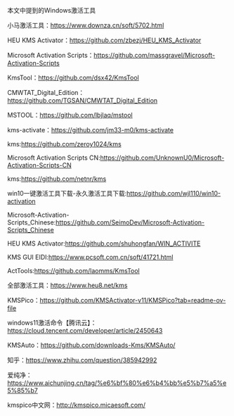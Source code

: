 本文中提到的Windows激活工具

小马激活工具：https://www.downza.cn/soft/5702.html

HEU KMS Activator：https://github.com/zbezj/HEU_KMS_Activator

Microsoft Activation Scripts：https://github.com/massgravel/Microsoft-Activation-Scripts

KmsTool：https://github.com/dsx42/KmsTool

CMWTAT_Digital_Edition：https://github.com/TGSAN/CMWTAT_Digital_Edition

MSTOOL：https://github.com/lbjlaq/mstool

kms-activate：https://github.com/jm33-m0/kms-activate

kms:https://github.com/zeroy1024/kms

Microsoft Activation Scripts CN:https://github.com/UnknownU0/Microsoft-Activation-Scripts-CN

kms:https://github.com/netnr/kms

win10一键激活工具下载-永久激活工具下载:https://github.com/wjl110/win10-activation

Microsoft-Activation-Scripts_Chinese:https://github.com/SeimoDev/Microsoft-Activation-Scripts_Chinese

HEU KMS Activator:https://github.com/shuhongfan/WIN_ACTIVITE

KMS GUI EIDI:https://www.pcsoft.com.cn/soft/41721.html

ActTools:https://github.com/laomms/KmsTool

全部激活工具：https://www.heu8.net/kms

KMSPico：https://github.com/KMSActivator-v11/KMSPico?tab=readme-ov-file

windows11激活命令【腾讯云】：https://cloud.tencent.com/developer/article/2450643

KMSAuto：https://github.com/downloads-Kms/KMSAuto/

知乎：https://www.zhihu.com/question/385942992

爱纯净：https://www.aichunjing.cn/tag/%e6%bf%80%e6%b4%bb%e5%b7%a5%e5%85%b7

kmspico中文网：http://kmspico.micaesoft.com/
